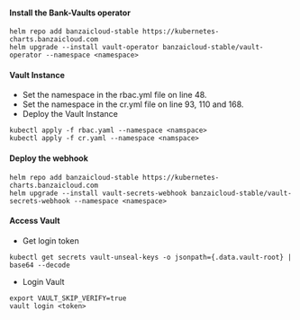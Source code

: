 #### Install the Bank-Vaults operator
```shell
helm repo add banzaicloud-stable https://kubernetes-charts.banzaicloud.com
helm upgrade --install vault-operator banzaicloud-stable/vault-operator --namespace <namespace>
```
    
#### Vault Instance
- Set the namespace in the rbac.yml file on line 48.
- Set the namespace in the cr.yml file on line 93, 110 and 168.
- Deploy the Vault Instance
```shell
kubectl apply -f rbac.yaml --namespace <namspace>
kubectl apply -f cr.yaml --namespace <namspace>
```

#### Deploy the webhook
```shell
helm repo add banzaicloud-stable https://kubernetes-charts.banzaicloud.com
helm upgrade --install vault-secrets-webhook banzaicloud-stable/vault-secrets-webhook --namespace <namespace>
```
    
#### Access Vault
- Get login token
```shell
kubectl get secrets vault-unseal-keys -o jsonpath={.data.vault-root} | base64 --decode
```
- Login Vault
```shell
export VAULT_SKIP_VERIFY=true
vault login <token>
```
